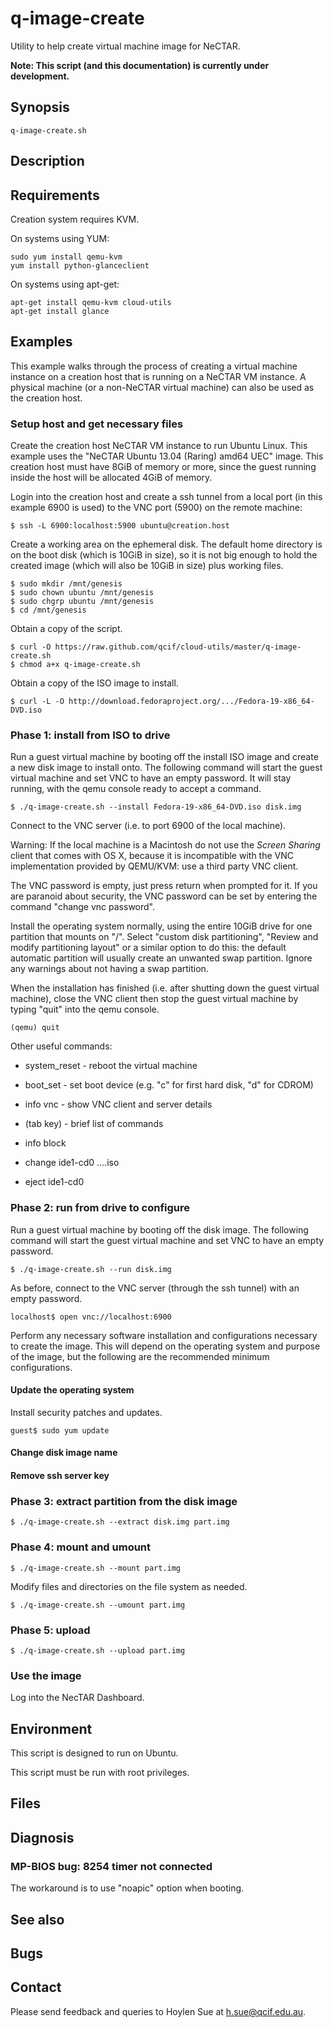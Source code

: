 q-image-create
==============

Utility to help create virtual machine image for NeCTAR.

**Note: This script (and this documentation) is currently under development.**

Synopsis
--------

    q-image-create.sh

	
Description
-----------



Requirements
------------

Creation system requires KVM.

On systems using YUM:

    sudo yum install qemu-kvm
    yum install python-glanceclient

On systems using apt-get:

    apt-get install qemu-kvm cloud-utils
    apt-get install glance


Examples
--------

This example walks through the process of creating a virtual machine
instance on a creation host that is running on a NeCTAR VM instance.
A physical machine (or a non-NeCTAR virtual machine) can also be used
as the creation host.

### Setup host and get necessary files

Create the creation host NeCTAR VM instance to run Ubuntu Linux. This
example uses the "NeCTAR Ubuntu 13.04 (Raring) amd64 UEC" image. This
creation host must have 8GiB of memory or more, since the guest
running inside the host will be allocated 4GiB of memory.

Login into the creation host and create a ssh tunnel from a local port
(in this example 6900 is used) to the VNC port (5900) on the remote machine:

    $ ssh -L 6900:localhost:5900 ubuntu@creation.host

Create a working area on the ephemeral disk. The default home
directory is on the boot disk (which is 10GiB in size), so it is not
big enough to hold the created image (which will also be 10GiB in
size) plus working files.

    $ sudo mkdir /mnt/genesis
	$ sudo chown ubuntu /mnt/genesis
	$ sudo chgrp ubuntu /mnt/genesis
	$ cd /mnt/genesis

Obtain a copy of the script.

    $ curl -O https://raw.github.com/qcif/cloud-utils/master/q-image-create.sh
	$ chmod a+x q-image-create.sh

Obtain a copy of the ISO image to install.

    $ curl -L -O http://download.fedoraproject.org/.../Fedora-19-x86_64-DVD.iso

### Phase 1: install from ISO to drive

Run a guest virtual machine by booting off the install ISO image and
create a new disk image to install onto. The following command will
start the guest virtual machine and set VNC to have an empty
password. It will stay running, with the qemu console ready to accept
a command.

    $ ./q-image-create.sh --install Fedora-19-x86_64-DVD.iso disk.img

Connect to the VNC server (i.e. to port 6900 of the local machine).

Warning: If the local machine is a Macintosh do not use the _Screen
Sharing_ client that comes with OS X, because it is incompatible with
the VNC implementation provided by QEMU/KVM: use a third party VNC
client.

The VNC password is empty, just press return when prompted for it. If
you are paranoid about security, the VNC password can be set by
entering the command "change vnc password".

Install the operating system normally, using the entire 10GiB drive
for one partition that mounts on "/".  Select "custom disk
partitioning", "Review and modify partitioning layout" or a similar
option to do this: the default automatic partition will usually create
an unwanted swap partition.  Ignore any warnings about not having a
swap partition.

When the installation has finished (i.e. after shutting down the guest
virtual machine), close the VNC client then stop the guest virtual
machine by typing "quit" into the qemu console.

    (qemu) quit

Other useful commands:

- system_reset - reboot the virtual machine
- boot_set - set boot device (e.g. "c" for first hard disk, "d" for CDROM)
- info vnc - show VNC client and server details
- (tab key) - brief list of commands

- info block
- change ide1-cd0 ....iso
- eject ide1-cd0

### Phase 2: run from drive to configure

Run a guest virtual machine by booting off the disk image. The
following command will start the guest virtual machine and set VNC to
have an empty password.

    $ ./q-image-create.sh --run disk.img
	
As before, connect to the VNC server (through the ssh tunnel) with an
empty password.

    localhost$ open vnc://localhost:6900

Perform any necessary software installation and configurations necessary
to create the image. This will depend on the operating system and
purpose of the image, but the following are the recommended
minimum configurations.

#### Update the operating system

Install security patches and updates.

    guest$ sudo yum update

#### Change disk image name


#### Remove ssh server key





### Phase 3: extract partition from the disk image

    $ ./q-image-create.sh --extract disk.img part.img
	
### Phase 4: mount and umount

    $ ./q-image-create.sh --mount part.img
	
Modify files and directories on the file system as needed.

    $ ./q-image-create.sh --umount part.img
	
### Phase 5: upload

    $ ./q-image-create.sh --upload part.img

### Use the image

Log into the NecTAR Dashboard.

Environment
-----------

This script is designed to run on Ubuntu.

This script must be run with root privileges.


Files
-----


Diagnosis
---------

### MP-BIOS bug: 8254 timer not connected

The workaround is to use "noapic" option when booting.

See also
--------

Bugs
----

Contact
-------

Please send feedback and queries to Hoylen Sue at <h.sue@qcif.edu.au>.
